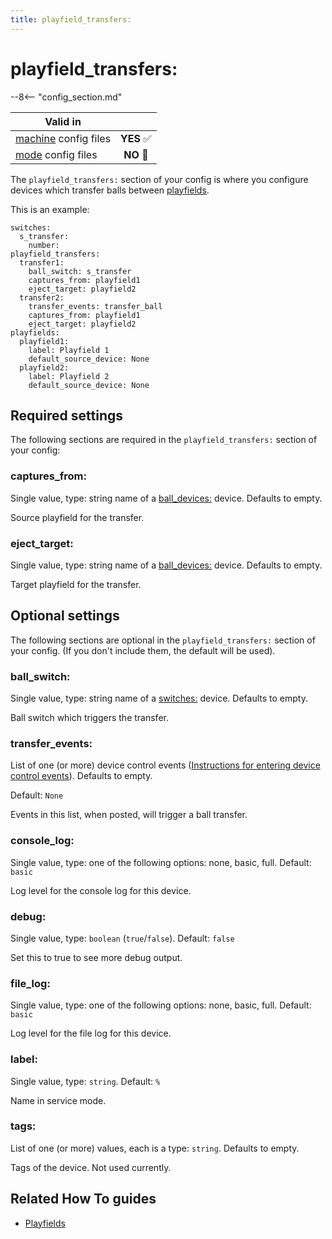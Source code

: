 ```yaml
---
title: playfield_transfers:
---
```


# playfield_transfers:


--8<-- "config_section.md"

| Valid in | |
|-----|:----:|
|[machine](instructions/machine_config.md) config files |**YES** :white_check_mark:|
|[mode](instructions/mode_config.md) config files|**NO** :no_entry_sign:|

The `playfield_transfers:` section of your config is where you configure
devices which transfer balls between
[playfields](../mechs/playfields/index.md).

This is an example:

``` mpf-config
switches:
  s_transfer:
    number:
playfield_transfers:
  transfer1:
    ball_switch: s_transfer
    captures_from: playfield1
    eject_target: playfield2
  transfer2:
    transfer_events: transfer_ball
    captures_from: playfield1
    eject_target: playfield2
playfields:
  playfield1:
    label: Playfield 1
    default_source_device: None
  playfield2:
    label: Playfield 2
    default_source_device: None
```

## Required settings

The following sections are required in the `playfield_transfers:`
section of your config:

### captures_from:

Single value, type: string name of a
[ball_devices:](ball_devices.md) device.
Defaults to empty.

Source playfield for the transfer.

### eject_target:

Single value, type: string name of a
[ball_devices:](ball_devices.md) device.
Defaults to empty.

Target playfield for the transfer.

## Optional settings

The following sections are optional in the `playfield_transfers:`
section of your config. (If you don't include them, the default will be
used).

### ball_switch:

Single value, type: string name of a
[switches:](switches.md) device. Defaults to
empty.

Ball switch which triggers the transfer.

### transfer_events:

List of one (or more) device control events
([Instructions for entering device control events](instructions/device_control_events.md)). Defaults to empty.

Default: `None`

Events in this list, when posted, will trigger a ball transfer.

### console_log:

Single value, type: one of the following options: none, basic, full.
Default: `basic`

Log level for the console log for this device.

### debug:

Single value, type: `boolean` (`true`/`false`). Default: `false`

Set this to true to see more debug output.

### file_log:

Single value, type: one of the following options: none, basic, full.
Default: `basic`

Log level for the file log for this device.

### label:

Single value, type: `string`. Default: `%`

Name in service mode.

### tags:

List of one (or more) values, each is a type: `string`. Defaults to
empty.

Tags of the device. Not used currently.

## Related How To guides

* [Playfields](../mechs/playfields/index.md)

